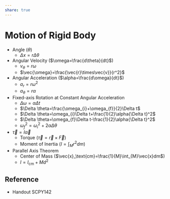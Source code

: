 ```yaml
---
share: true
---
```


# Motion of Rigid Body

- Angle ($\theta$)
	- $\Delta x=r\Delta \theta$
- Angular Velocity ($\omega=\frac{d\theta}{dt}$)
	- $v_\theta=r\omega$
	- $\vec{\omega}=\frac{\vec{r}\times\vec{v}}{r^2}​$
- Angular Acceleration ($\alpha=\frac{d\omega}{dt}$)
	- $a_r=r\omega^{2}$
	- $a_\theta=r\alpha$
- Fixed-axis Rotation at Constant Angular Acceleration
	- $\Delta \omega=\alpha\Delta t$
	- $\Delta \theta=\frac{\omega_{i}+\omega_{f}}{2}\Delta t$
	- $\Delta \theta=\omega_{i}\Delta t+\frac{1}{2}\alpha{\Delta t}^2$
	- $\Delta \theta=\omega_{f}\Delta t-\frac{1}{2}\alpha{\Delta t}^2$
	- $\omega_{f}^{2}=\omega_{i}^{2}+2\alpha\Delta \theta$
- $\vec{\tau}=I\vec{\alpha}$
	- Torque ($\vec{\tau}=\vec{r}\times\vec{F}$)
	- Moment of Inertia ($I=\int_{M}r^{2}dm$)
- Parallel Axis Theorem
	- Center of Mass ($\vec{x}_\text{cm}=\frac{1}{M}\int_{M}\vec{x}dm$)
	- $I=I_\text{cm}+Md^2$

## Reference

- Handout SCPY142

